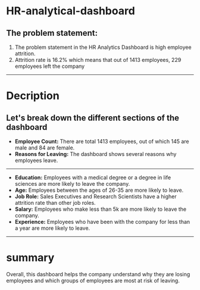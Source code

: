 # HR-analytical-dashboard

## The problem statement:
1.	The problem statement in the HR Analytics Dashboard is high employee attrition.
2.	Attrition rate is 16.2% which means that out of 1413 employees, 229 employees left the company

----------------------------------

 # Decription
 ## Let's break down the different sections of the dashboard
-	**Employee Count:** There are total 1413 employees, out of which 145 are male and 84 are female.
-	**Reasons for Leaving:** The dashboard shows several reasons why employees leave.

  --------------------------------
-	**Education:** Employees with a medical degree or a degree in life sciences are more likely to leave the company.
-	**Age:** Employees between the ages of 26-35 are more likely to leave.
-	**Job Role:** Sales Executives and Research Scientists have a higher attrition rate than other job roles.
-	**Salary:** Employees who make less than 5k are more likely to leave the company.
-	**Experience:** Employees who have been with the company for less than a year are more likely to leave.
-------------------------------------
# summary
Overall, this dashboard helps the company understand why they are losing employees and which groups of employees are most at risk of leaving. 
